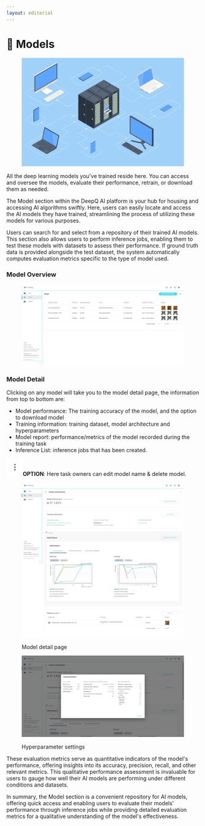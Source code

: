 ```yaml
---
layout: editorial
---
```


# 🧠 Models

<figure><img src="../../.gitbook/assets/shutterstock_1881688810.jpg" alt=""><figcaption></figcaption></figure>

All the deep learning models you've trained reside here. You can access and oversee the models, evaluate their performance, retrain, or download them as needed.

The Model section within the DeepQ AI platform is your hub for housing and accessing AI algorithms swiftly. Here, users can easily locate and access the AI models they have trained, streamlining the process of utilizing these models for various purposes.

Users can search for and select from a repository of their trained AI models. This section also allows users to perform inference jobs, enabling them to test these models with datasets to assess their performance. If ground truth data is provided alongside the test dataset, the system automatically computes evaluation metrics specific to the type of model used.

### Model Overview



<figure><img src="../../.gitbook/assets/AI_Training_Model_Overview_Example_2.png" alt=""><figcaption></figcaption></figure>

### Model Detail



Clicking on any model will take you to the model detail page, the information from top to bottom are:

* Model performance: The training accuracy of the model, and the option to download model
* Training information: training dataset, model architecture and hyperparameters
* Model report: performance/metrics of the model recorded during the training task
* Inference List: inference jobs that has been created.

<img src="../../.gitbook/assets/icon_option.png" alt="" data-size="line">**OPTION**: Here task owners can edit model name & delete model.

<figure><img src="../../.gitbook/assets/AI_Training_Model_Detail_1.png" alt=""><figcaption><p>Model detail page</p></figcaption></figure>



<figure><img src="../../.gitbook/assets/AI_Training_Model_Detail_2.png" alt=""><figcaption><p>Hyperparameter settings</p></figcaption></figure>



These evaluation metrics serve as quantitative indicators of the model's performance, offering insights into its accuracy, precision, recall, and other relevant metrics. This qualitative performance assessment is invaluable for users to gauge how well their AI models are performing under different conditions and datasets.

In summary, the Model section is a convenient repository for AI models, offering quick access and enabling users to evaluate their models' performance through inference jobs while providing detailed evaluation metrics for a qualitative understanding of the model's effectiveness.

